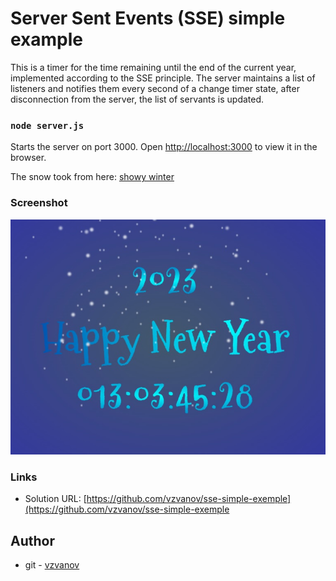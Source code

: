 # Server Sent Events (SSE) simple example

This is a timer for the time remaining until the end of the current year, implemented according to the SSE principle. The server maintains a list of listeners and notifies them every second of a change
timer state, after disconnection from the server, the list of servants is updated.

### `node server.js`

Starts the server on port 3000.
Open [http://localhost:3000](http://localhost:3000) to view it in the browser.

Тhe snow took from here:
[showy winter](https://codepen.io/FlyBirds-Box/pen/XWYGgGE)

### Screenshot

![solution](/images/screenshot.jpg "solution")

### Links

- Solution URL: [https://github.com/vzvanov/sse-simple-exemple](https://github.com/vzvanov/sse-simple-exemple

## Author

- git - [vzvanov](https://github.com/vzvanov)

